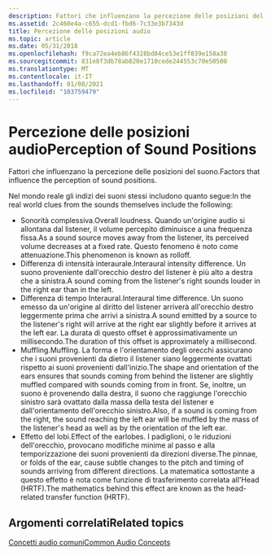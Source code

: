 ```yaml
---
description: Fattori che influenzano la percezione delle posizioni del suono.
ms.assetid: 2c460e4a-c655-dcd1-fbd6-7c33e3b7343d
title: Percezione delle posizioni audio
ms.topic: article
ms.date: 05/31/2018
ms.openlocfilehash: f9ca72ea4eb86f4328bd84ce53e1ff839e158a38
ms.sourcegitcommit: 831e8f3db78ab820e1710cede244553c70e50500
ms.translationtype: MT
ms.contentlocale: it-IT
ms.lasthandoff: 01/08/2021
ms.locfileid: "103759479"
---
```

# <a name="perception-of-sound-positions"></a><span data-ttu-id="d033e-103">Percezione delle posizioni audio</span><span class="sxs-lookup"><span data-stu-id="d033e-103">Perception of Sound Positions</span></span>

<span data-ttu-id="d033e-104">Fattori che influenzano la percezione delle posizioni del suono.</span><span class="sxs-lookup"><span data-stu-id="d033e-104">Factors that influence the perception of sound positions.</span></span>

<span data-ttu-id="d033e-105">Nel mondo reale gli indizi dei suoni stessi includono quanto segue:</span><span class="sxs-lookup"><span data-stu-id="d033e-105">In the real world clues from the sounds themselves include the following:</span></span>

-   <span data-ttu-id="d033e-106">Sonorità complessiva.</span><span class="sxs-lookup"><span data-stu-id="d033e-106">Overall loudness.</span></span> <span data-ttu-id="d033e-107">Quando un'origine audio si allontana dal listener, il volume percepito diminuisce a una frequenza fissa.</span><span class="sxs-lookup"><span data-stu-id="d033e-107">As a sound source moves away from the listener, its perceived volume decreases at a fixed rate.</span></span> <span data-ttu-id="d033e-108">Questo fenomeno è noto come attenuazione.</span><span class="sxs-lookup"><span data-stu-id="d033e-108">This phenomenon is known as rolloff.</span></span>
-   <span data-ttu-id="d033e-109">Differenza di intensità interaurale.</span><span class="sxs-lookup"><span data-stu-id="d033e-109">Interaural intensity difference.</span></span> <span data-ttu-id="d033e-110">Un suono proveniente dall'orecchio destro del listener è più alto a destra che a sinistra.</span><span class="sxs-lookup"><span data-stu-id="d033e-110">A sound coming from the listener's right sounds louder in the right ear than in the left.</span></span>
-   <span data-ttu-id="d033e-111">Differenza di tempo Interaural.</span><span class="sxs-lookup"><span data-stu-id="d033e-111">Interaural time difference.</span></span> <span data-ttu-id="d033e-112">Un suono emesso da un'origine al diritto del listener arriverà all'orecchio destro leggermente prima che arrivi a sinistra.</span><span class="sxs-lookup"><span data-stu-id="d033e-112">A sound emitted by a source to the listener's right will arrive at the right ear slightly before it arrives at the left ear.</span></span> <span data-ttu-id="d033e-113">La durata di questo offset è approssimativamente un millisecondo.</span><span class="sxs-lookup"><span data-stu-id="d033e-113">The duration of this offset is approximately a millisecond.</span></span>
-   <span data-ttu-id="d033e-114">Muffling.</span><span class="sxs-lookup"><span data-stu-id="d033e-114">Muffling.</span></span> <span data-ttu-id="d033e-115">La forma e l'orientamento degli orecchi assicurano che i suoni provenienti da dietro il listener siano leggermente ovattati rispetto ai suoni provenienti dall'inizio.</span><span class="sxs-lookup"><span data-stu-id="d033e-115">The shape and orientation of the ears ensures that sounds coming from behind the listener are slightly muffled compared with sounds coming from in front.</span></span> <span data-ttu-id="d033e-116">Se, inoltre, un suono è provenendo dalla destra, il suono che raggiunge l'orecchio sinistro sarà ovattato dalla massa della testa del listener e dall'orientamento dell'orecchio sinistro.</span><span class="sxs-lookup"><span data-stu-id="d033e-116">Also, if a sound is coming from the right, the sound reaching the left ear will be muffled by the mass of the listener's head as well as by the orientation of the left ear.</span></span>
-   <span data-ttu-id="d033e-117">Effetto del lobi.</span><span class="sxs-lookup"><span data-stu-id="d033e-117">Effect of the earlobes.</span></span> <span data-ttu-id="d033e-118">I padiglioni, o le riduzioni dell'orecchio, provocano modifiche minime al passo e alla temporizzazione dei suoni provenienti da direzioni diverse.</span><span class="sxs-lookup"><span data-stu-id="d033e-118">The pinnae, or folds of the ear, cause subtle changes to the pitch and timing of sounds arriving from different directions.</span></span> <span data-ttu-id="d033e-119">La matematica sottostante a questo effetto è nota come funzione di trasferimento correlata all'Head (HRTF).</span><span class="sxs-lookup"><span data-stu-id="d033e-119">The mathematics behind this effect are known as the head-related transfer function (HRTF).</span></span>

## <a name="related-topics"></a><span data-ttu-id="d033e-120">Argomenti correlati</span><span class="sxs-lookup"><span data-stu-id="d033e-120">Related topics</span></span>

<dl> <dt>

[<span data-ttu-id="d033e-121">Concetti audio comuni</span><span class="sxs-lookup"><span data-stu-id="d033e-121">Common Audio Concepts</span></span>](common-audio-concepts.md)
</dt> </dl>

 

 



